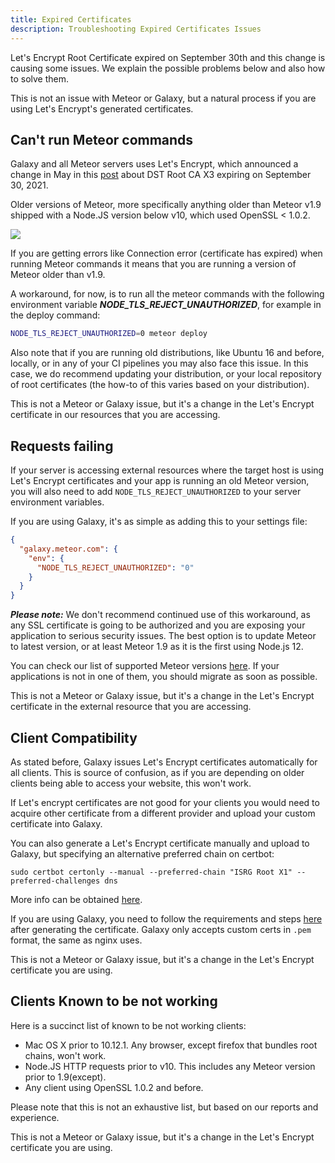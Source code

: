 ```yaml
---
title: Expired Certificates
description: Troubleshooting Expired Certificates Issues
---
```


Let's Encrypt Root Certificate expired on September 30th and this change is causing some issues. We explain the possible problems below and also how to solve them.

This is not an issue with Meteor or Galaxy, but a natural process if you are using Let's Encrypt's generated certificates.

<h2 id="commands">Can't run Meteor commands</h2>

Galaxy and all Meteor servers uses Let's Encrypt, which announced a change in May in this [post](https://letsencrypt.org/docs/dst-root-ca-x3-expiration-september-2021) about DST Root CA X3 expiring on September 30, 2021.

Older versions of Meteor, more specifically anything older than Meteor v1.9 shipped with a Node.JS version below v10, which used OpenSSL < 1.0.2.


![](/images/openssl-suport-table.png)


If you are getting errors like Connection error (certificate has expired) when running Meteor commands it means that you are running a version of Meteor older than v1.9.

A workaround, for now, is to run all the meteor commands with the following environment variable ***NODE_TLS_REJECT_UNAUTHORIZED***, for example in the deploy command:

```bash
NODE_TLS_REJECT_UNAUTHORIZED=0 meteor deploy
```

Also note that if you are running old distributions, like Ubuntu 16 and before, locally, or in any of your CI pipelines you may also face this issue. In this case, we do recommend updating your distribution, or your local repository of root certificates (the how-to of this varies based on your distribution).

This is not a Meteor or Galaxy issue, but it's a change in the Let's Encrypt certificate in our resources that you are accessing.

<h2 id="server-requests">Requests failing</h2>

If your server is accessing external resources where the target host is using Let's Encrypt certificates and your app is running an old Meteor version, you will also need to add `NODE_TLS_REJECT_UNAUTHORIZED` to your server environment variables. 

If you are using Galaxy, it's as simple as adding this to your settings file:

```json
{
  "galaxy.meteor.com": {
    "env": {
      "NODE_TLS_REJECT_UNAUTHORIZED": "0"
    }
  }
}
```

***Please note:*** We don't recommend continued use of this workaround, as any SSL certificate is going to be authorized and you are exposing your application to serious security issues. The best option is to update Meteor to latest version, or at least Meteor 1.9 as it is the first using Node.js 12.

You can check our list of supported Meteor versions [here](https://github.com/meteor/meteor/blob/devel/SECURITY.md#supported-versions). If your applications is not in one of them, you should migrate as soon as possible.

This is not a Meteor or Galaxy issue, but it's a change in the Let's Encrypt certificate in the external resource that you are accessing.

<h2 id="client-compatibility">Client Compatibility</h2>

As stated before, Galaxy issues Let's Encrypt certificates automatically for all clients. This is source of confusion, as if you are depending on older clients being able to access your website, this won't work.

If Let's encrypt certificates are not good for your clients you would need to acquire other certificate from a different provider and upload your custom certificate into Galaxy.

You can also generate a Let's Encrypt certificate manually and upload to Galaxy, but specifying an alternative preferred chain on certbot:

```
sudo certbot certonly --manual --preferred-chain "ISRG Root X1" --preferred-challenges dns
```

More info can be obtained [here](https://letsencrypt.org/certificates).

If you are using Galaxy, you need to follow the requirements and steps [here](https://galaxy-guide.meteor.com/encryption.html#Custom%20certificate) after generating the certificate. Galaxy only accepts custom certs in `.pem` format, the same as nginx uses.

This is not a Meteor or Galaxy issue, but it's a change in the Let's Encrypt certificate you are using.

<h2 id="clients-not-working">Clients Known to be not working</h2>

Here is a succinct list of known to be not working clients:

- Mac OS X prior to 10.12.1. Any browser, except firefox that bundles root chains, won't work.
- Node.JS HTTP requests prior to v10. This includes any Meteor version prior to 1.9(except).
- Any client using OpenSSL 1.0.2 and before.

Please note that this is not an exhaustive list, but based on our reports and experience. 

This is not a Meteor or Galaxy issue, but it's a change in the Let's Encrypt certificate you are using.

